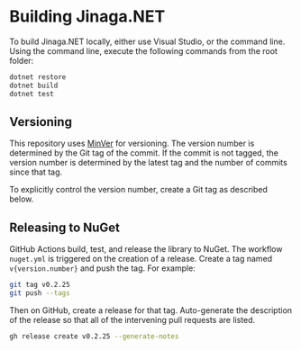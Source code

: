 # Building Jinaga.NET

To build Jinaga.NET locally, either use Visual Studio, or the command line.
Using the command line, execute the following commands from the root folder:

```bash
dotnet restore
dotnet build
dotnet test
```

## Versioning

This repository uses [MinVer](https://github.com/adamralph/minver) for versioning.
The version number is determined by the Git tag of the commit.
If the commit is not tagged, the version number is determined by the latest tag and the number of commits since that tag.

To explicitly control the version number, create a Git tag as described below.

## Releasing to NuGet

GitHub Actions build, test, and release the library to NuGet.
The workflow `nuget.yml` is triggered on the creation of a release.
Create a tag named `v{version.number}` and push the tag.
For example:

```bash
git tag v0.2.25
git push --tags
```

Then on GitHub, create a release for that tag.
Auto-generate the description of the release so that all of the intervening pull requests are listed.

```bash
gh release create v0.2.25 --generate-notes
```
